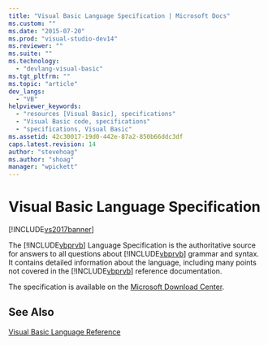 ```yaml
---
title: "Visual Basic Language Specification | Microsoft Docs"
ms.custom: ""
ms.date: "2015-07-20"
ms.prod: "visual-studio-dev14"
ms.reviewer: ""
ms.suite: ""
ms.technology: 
  - "devlang-visual-basic"
ms.tgt_pltfrm: ""
ms.topic: "article"
dev_langs: 
  - "VB"
helpviewer_keywords: 
  - "resources [Visual Basic], specifications"
  - "Visual Basic code, specifications"
  - "specifications, Visual Basic"
ms.assetid: 42c30017-19d0-442e-87a2-850b66ddc3df
caps.latest.revision: 14
author: "stevehoag"
ms.author: "shoag"
manager: "wpickett"
---
```

# Visual Basic Language Specification
[!INCLUDE[vs2017banner](../../includes/vs2017banner.md)]

The [!INCLUDE[vbprvb](../../includes/vbprvb-md.md)] Language Specification is the authoritative source for answers to all questions about [!INCLUDE[vbprvb](../../includes/vbprvb-md.md)] grammar and syntax. It contains detailed information about the language, including many points not covered in the [!INCLUDE[vbprvb](../../includes/vbprvb-md.md)] reference documentation.  
  
 The specification is available on the [Microsoft Download Center](http://go.microsoft.com/fwlink/?LinkId=188623).  
  
## See Also  
 [Visual Basic Language Reference](../../visual-basic/language-reference/index.md)